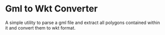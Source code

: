# Gml to Wkt Converter
A simple utility to parse a gml file and extract all polygons contained within it and convert them to wkt format.

